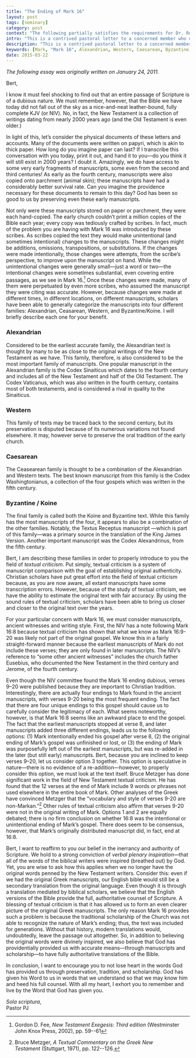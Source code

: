 ```yaml
---
title: "The Ending of Mark 16"
layout: post
tags: [seminary]
category: post
context: "The following partially satisfies the requirements for Dr. Robert Bernard's Greek Syntax and Exegesis II class at Southwestern Baptist Theological Seminary."
intro: "This is a contrived pastoral letter to a concerned member who discovered a footnote in his Bible pointing to a debate over the longer ending of Mark 16:9–20 and introduces to him the field of textual criticism."
description: "This is a contrived pastoral letter to a concerned member who discovered a footnote in his Bible pointing to a debate over the longer ending of Mark 16:9–20 and introduces to him the field of textual criticism."
keywords: [Mark, "Mark 16", Alexandrian, Western, Caesarean, Byzantine, Koine, "textual criticism", "textual tradition"]
date: 2015-03-22
---
```


_The following essay was originally written on January 24, 2011._


Bert,

I know it must feel shocking to find out that an entire passage of
Scripture is of a dubious nature. We must remember, however, that the
Bible we have today did not fall out of the sky as a nice-and-neat
leather-bound, fully complete KJV (or NIV). No, in fact, the New
Testament is a collection of writings dating from nearly 2000 years ago
(and the Old Testament is even older.)

In light of this, let’s consider the physical documents of these letters
and accounts. Many of the documents were written on papyri, which is
akin to thick paper. How long do you imagine paper can last? If I
transcribe this conversation with you today, print it out, and hand it
to you—do you think it will still exist in 2000 years? I doubt it.
Amazingly, we do have access to some very early fragments of
manuscripts, some even from the second and third centuries! As early as
the fourth century, manuscripts were also copied onto parchment (animal
skin); these manuscripts have had a considerably better survival rate.
Can you imagine the providence necessary for these documents to remain
to this day? God has been so good to us by preserving even these early
manuscripts.

Not only were these manuscripts stored on paper or parchment, they were
each hand-copied. The early church couldn’t print a million copies of
the Bible each year; every copy was tediously crafted by scribes. In
fact, much of the problem you are having with Mark 16 was introduced by
these scribes. As scribes copied the text they would make unintentional
(and sometimes intentional) changes to the manuscripts. These changes
might be additions, omissions, transpositions, or substitutions. If the
changes were made intentionally, those changes were attempts, from the
scribe’s perspective, to improve upon the manuscript on hand. While the
unintentional changes were generally small—just a word or two—the
intentional changes were sometimes substantial, even covering entire
passages, as we see in Mark 16.[^1] Once these changes were made, many
of them were perpetuated by even more scribes, who assumed the
manuscript they were citing was accurate. However, because changes were
made at different times, in different locations, on different
manuscripts, scholars have been able to generally categorize the
manuscripts into four different families: Alexandrian, Ceasarean,
Western, and Byzantine/Koine. I will briefly describe each one for your
benefit.

### Alexandrian

Considered to be the earliest accurate family, the Alexandrian text is
thought by many to be as close to the original writings of the New
Testament as we have. This family, therefore, is also considered to be
the most important family of manuscripts. One popular manuscript in the
Alexandrian family is the Codex Sinaiticus which dates to the fourth
century and includes all of the New Testament and half of the Old
Testament. The Codex Vaticanus, which was also written in the fourth
century, contains most of both testaments, and is considered a rival in
quality to the Sinaiticus.

### Western

This family of texts may be traced back to the second century, but its
preservation is disputed because of its numerous variations not found
elsewhere. It may, however serve to preserve the oral tradition of the
early church.

### Caesarean

The Ceasearean family is thought to be a combination of the Alexandrian
and Western texts. The best known manuscript from this family is the
Codex Washingtonianus, a collection of the four gospels which was
written in the fifth century.

### Byzantine / Koine

The final family is called both the Koine and Byzantine text. While this
family has the most manuscripts of the four, it appears to also be a
combination of the other families. Notably, the Textus Receptus
manuscript —which is part of this family—was a primary source in the
translation of the King James Version. Another important manuscript was
the Codex Alexandrinus, from the fifth century.

Bert, I am describing these families in order to properly introduce to
you the field of *textual criticism*. Put simply, textual criticism is a
system of manuscript comparison with the goal of establishing original
authenticity. Christian scholars have put great effort into the field of
textual criticism because, as you are now aware, all extant manuscripts
have some transcription errors. However, because of the study of textual
criticism, we have the ability to estimate the original text with fair
accuracy. By using the sound rules of textual criticism, scholars have
been able to bring us closer and closer to the original text over the
years.

For your particular concern with Mark 16, we must consider manuscripts,
ancient witnesses and writing style. First, the NIV has a note following
Mark 16:8 because textual criticism has shown that what we know as Mark
16:9-20 was likely not part of the original gospel. We know this in a
fairly straight-forward manner because the earliest manuscripts of Mark
do not include these verses; they are only found in later manuscripts.
The NIV’s reference to “some other ancient witnesses” includes the
church father Eusebius, who documented the New Testament in the third
century and Jerome, of the fourth century.

Even though the NIV committee found the Mark 16 ending dubious, verses
9–20 were published because they are important to Christian tradition.
Interestingly, there are actually four endings to Mark found in the
ancient manuscripts, with verses 9-20 being the most frequent ending.
The fact that there are four unique endings to this gospel should cause
us to carefully consider the legitimacy of each. What seems noteworthy,
however, is that Mark 16:8 seems like an awkward place to end the
gospel. The fact that the earliest manuscripts stopped at verse 8, and
later manuscripts added three different endings, leads us to the
following options: (1) Mark intentionally ended his gospel after verse
8, (2) the original ending of Mark’s gospel was unfinished or lost, or
(3) the ending of Mark was purposefully left out of the earliest
manuscripts, but was re-added in the later (but still early)
manuscripts. Bert, because you are inclined to keep verses 9–20, let us
consider option 3 together. This option is speculative in nature—there
is no evidence of a re-addition—however, to properly consider this
option, we must look at the text itself. Bruce Metzger has done
significant work in the field of New Testament textual criticism. He has
found that the 12 verses at the end of Mark include 9 words or phrases
not used elsewhere in the entire book of Mark. Other analyses of the
Greek have convinced Metzger that the “vocabulary and style of verses
9-20 are non-Markan.”[^2] Other rules of textual criticism also affirm
that verses 9-20 were not in the original writing of Mark. Options 1 and
2 are equally debated; there is no firm conclusion on whether 16:8 was
the intentional or unintentional ending of Mark’s gospel. There does
seem to be consensus, however, that Mark’s originally distributed
manuscript did, in fact, end at 16:8.

Bert, I want to reaffirm to you our belief in the inerrancy and
authority of Scripture. We hold to a strong conviction of *verbal
plenary inspiration*—that all of the words of the biblical writers were
inspired (breathed out) by God. Yet, you are wise to ask how this
applies when we no longer have the original words penned by the New
Testament writers. Consider this: even if we had the original Greek
manuscripts, our English bible would still be a secondary translation
from the original language. Even though it is through a translation
mediated by biblical scholars, we believe that the English versions of
the Bible provide the full, authoritative counsel of Scripture. A
blessing of textual criticism is that it has allowed us to form an even
clearer picture of the original Greek manuscripts. The only reason Mark
16 provides such a problem is because the traditional scholarship of the
Church was not able to recognize the nature of Mark’s ending; thus, the
text was included for generations. Without that history, modern
translations would, undoubtedly, leave the passage out altogether. So,
in addition to believing the original words were divinely inspired, we
also believe that God has providentially provided us with accurate
means—through manuscripts and scholarship—to have fully authoritative
translations of the Bible.

In conclusion, I want to encourage you to not lose heart in the words
God has provided us through preservation, tradition, and scholarship.
God has given his Word to us in words that we understand so that we may
know him and heed his full counsel. With all my heart, I exhort you to
remember and live by the Word that God has given you.

_Sola scriptura_,  
Pastor PJ

[^1]: Gordon D. Fee, *New Testament Exegesis: Third edition* (Westminster John Knox Press, 2002), pp. 59--61

[^2]: Bruce Metzger, *A Textual Commentary on the Greek New Testament* (Stuttgart, 1971), pp. 122--126.
